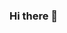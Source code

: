 ### Hi there 👋

<!--
**Enzo2602/Enzo2602** is a ✨ _special_ ✨ repository because its `README.md` (this file) appears on your GitHub profile.

Here are some ideas to get you started:

- 🔭 I’m currently working on DonWeb  
- 🌱 I’m currently learning DevOps Engineer
- 👯 I’m looking to collaborate on project 
- 🤔 I’m looking for help with ...
- 💬 Ask me about ...
- 📫 How to reach me: ...
- 😄 Pronouns: ...
- ⚡ Fun fact: ...
-->
